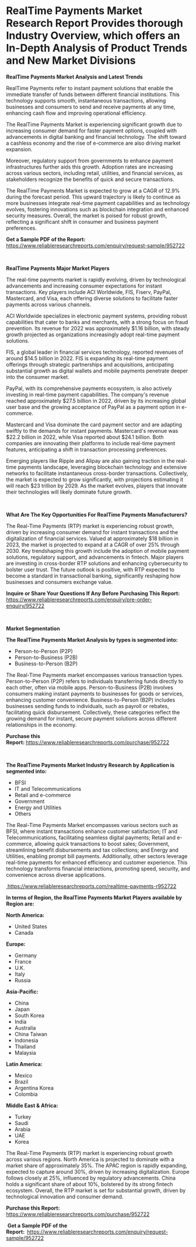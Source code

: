 <p><h1>RealTime Payments Market Research Report Provides thorough Industry Overview, which offers an In-Depth Analysis of Product Trends and New Market Divisions</h1></p><p><strong>RealTime Payments Market Analysis and Latest Trends</strong></p>
<p><p>RealTime Payments refer to instant payment solutions that enable the immediate transfer of funds between different financial institutions. This technology supports smooth, instantaneous transactions, allowing businesses and consumers to send and receive payments at any time, enhancing cash flow and improving operational efficiency. </p><p>The RealTime Payments Market is experiencing significant growth due to increasing consumer demand for faster payment options, coupled with advancements in digital banking and financial technology. The shift toward a cashless economy and the rise of e-commerce are also driving market expansion. </p><p>Moreover, regulatory support from governments to enhance payment infrastructures further aids this growth. Adoption rates are increasing across various sectors, including retail, utilities, and financial services, as stakeholders recognize the benefits of quick and secure transactions. </p><p>The RealTime Payments Market is expected to grow at a CAGR of 12.9% during the forecast period. This upward trajectory is likely to continue as more businesses integrate real-time payment capabilities and as technology evolves, fostering innovations such as blockchain integration and enhanced security measures. Overall, the market is poised for robust growth, reflecting a significant shift in consumer and business payment preferences.</p></p>
<p><strong>Get a Sample PDF of the Report:&nbsp;</strong> <a href="https://www.reliableresearchreports.com/enquiry/request-sample/952722?utm_campaign=2215&utm_medium=2&utm_source=Github&utm_content=ia&utm_term=17042025&utm_id=realtime-payments">https://www.reliableresearchreports.com/enquiry/request-sample/952722</a></p>
<p>&nbsp;</p>
<p><strong>RealTime Payments Major Market Players</strong></p>
<p><p>The real-time payments market is rapidly evolving, driven by technological advancements and increasing consumer expectations for instant transactions. Key players include ACI Worldwide, FIS, Fiserv, PayPal, Mastercard, and Visa, each offering diverse solutions to facilitate faster payments across various channels.</p><p>ACI Worldwide specializes in electronic payment systems, providing robust capabilities that cater to banks and merchants, with a strong focus on fraud prevention. Its revenue for 2022 was approximately $1.16 billion, with steady growth projected as organizations increasingly adopt real-time payment solutions.</p><p>FIS, a global leader in financial services technology, reported revenues of around $14.5 billion in 2022. FIS is expanding its real-time payment offerings through strategic partnerships and acquisitions, anticipating substantial growth as digital wallets and mobile payments penetrate deeper into the consumer market.</p><p>PayPal, with its comprehensive payments ecosystem, is also actively investing in real-time payment capabilities. The company's revenue reached approximately $27.5 billion in 2022, driven by its increasing global user base and the growing acceptance of PayPal as a payment option in e-commerce.</p><p>Mastercard and Visa dominate the card payment sector and are adapting swiftly to the demands for instant payments. Mastercard's revenue was $22.2 billion in 2022, while Visa reported about $24.1 billion. Both companies are innovating their platforms to include real-time payment features, anticipating a shift in transaction processing preferences.</p><p>Emerging players like Ripple and Alipay are also gaining traction in the real-time payments landscape, leveraging blockchain technology and extensive networks to facilitate instantaneous cross-border transactions. Collectively, the market is expected to grow significantly, with projections estimating it will reach $23 trillion by 2029. As the market evolves, players that innovate their technologies will likely dominate future growth.</p></p>
<p>&nbsp;</p>
<p><strong>What Are The Key Opportunities For RealTime Payments Manufacturers?</strong></p>
<p><p>The Real-Time Payments (RTP) market is experiencing robust growth, driven by increasing consumer demand for instant transactions and the digitalization of financial services. Valued at approximately $18 billion in 2023, the market is projected to expand at a CAGR of over 25% through 2030. Key trendshaping this growth include the adoption of mobile payment solutions, regulatory support, and advancements in fintech. Major players are investing in cross-border RTP solutions and enhancing cybersecurity to bolster user trust. The future outlook is positive, with RTP expected to become a standard in transactional banking, significantly reshaping how businesses and consumers exchange value.</p></p>
<p><strong>Inquire or Share Your Questions If Any Before Purchasing This Report:</strong> <a href="https://www.reliableresearchreports.com/enquiry/pre-order-enquiry/952722?utm_campaign=2215&utm_medium=2&utm_source=Github&utm_content=ia&utm_term=17042025&utm_id=realtime-payments">https://www.reliableresearchreports.com/enquiry/pre-order-enquiry/952722</a></p>
<p>&nbsp;</p>
<p><strong>Market Segmentation</strong></p>
<p><strong>The RealTime Payments Market Analysis by types is segmented into:</strong></p>
<p><ul><li>Person-to-Person (P2P)</li><li>Person-to-Business (P2B)</li><li>Business-to-Person (B2P)</li></ul></p>
<p><p>The Real-Time Payments market encompasses various transaction types. Person-to-Person (P2P) refers to individuals transferring funds directly to each other, often via mobile apps. Person-to-Business (P2B) involves consumers making instant payments to businesses for goods or services, enhancing customer convenience. Business-to-Person (B2P) includes businesses sending funds to individuals, such as payroll or rebates, facilitating quick disbursement. Collectively, these categories reflect the growing demand for instant, secure payment solutions across different relationships in the economy.</p></p>
<p><strong>Purchase this Report:&nbsp;</strong><a href="https://www.reliableresearchreports.com/purchase/952722?utm_campaign=2215&utm_medium=2&utm_source=Github&utm_content=ia&utm_term=17042025&utm_id=realtime-payments">https://www.reliableresearchreports.com/purchase/952722</a></p>
<p>&nbsp;</p>
<p><strong>The RealTime Payments Market Industry Research by Application is segmented into:</strong></p>
<p><ul><li>BFSI</li><li>IT and Telecommunications</li><li>Retail and e-commerce</li><li>Government</li><li>Energy and Utilities</li><li>Others</li></ul></p>
<p><p>The Real-Time Payments Market encompasses various sectors such as BFSI, where instant transactions enhance customer satisfaction; IT and Telecommunications, facilitating seamless digital payments; Retail and e-commerce, allowing quick transactions to boost sales; Government, streamlining benefit disbursements and tax collections; and Energy and Utilities, enabling prompt bill payments. Additionally, other sectors leverage real-time payments for enhanced efficiency and customer experience. This technology transforms financial interactions, promoting speed, security, and convenience across diverse applications.</p></p>
<p><a href="https://www.reliableresearchreports.com/realtime-payments-r952722?utm_campaign=2215&utm_medium=2&utm_source=Github&utm_content=ia&utm_term=17042025&utm_id=realtime-payments">&nbsp;https://www.reliableresearchreports.com/realtime-payments-r952722</a></p>
<p><strong>In terms of Region, the RealTime Payments Market Players available by Region are:</strong></p>
<p>
    <p> <strong> North America: </strong>
        <ul>
            <li>United States</li>
            <li>Canada</li>
        </ul>
        </p> 
    <p> <strong> Europe: </strong>
        <ul>
            <li>Germany</li>
            <li>France</li>
            <li>U.K.</li>
            <li>Italy</li>
            <li>Russia</li>
        </ul>
        </p> 
    <p> <strong> Asia-Pacific: </strong>
        <ul>
            <li>China</li>
            <li>Japan</li>
            <li>South Korea</li>
            <li>India</li>
            <li>Australia</li>
            <li>China Taiwan</li>
            <li>Indonesia</li>
            <li>Thailand</li>
            <li>Malaysia</li>
        </ul>
        </p> 
    <p> <strong> Latin America: </strong>
        <ul>
            <li>Mexico</li>
            <li>Brazil</li>
            <li>Argentina Korea</li>
            <li>Colombia</li>
        </ul>
        </p> 
    <p> <strong> Middle East & Africa: </strong>
        <ul>
            <li>Turkey</li>
            <li>Saudi</li>
            <li>Arabia</li>
            <li>UAE</li>
            <li>Korea</li>
        </ul>
    </p>
    </p>
<p><p>The Real-Time Payments (RTP) market is experiencing robust growth across various regions. North America is projected to dominate with a market share of approximately 35%. The APAC region is rapidly expanding, expected to capture around 30%, driven by increasing digitalization. Europe follows closely at 25%, influenced by regulatory advancements. China holds a significant share of about 10%, bolstered by its strong fintech ecosystem. Overall, the RTP market is set for substantial growth, driven by technological innovation and consumer demand.</p></p>
<p><strong>Purchase this Report: </strong><a href="https://www.reliableresearchreports.com/purchase/952722?utm_campaign=2215&utm_medium=2&utm_source=Github&utm_content=ia&utm_term=17042025&utm_id=realtime-payments">https://www.reliableresearchreports.com/purchase/952722</a></p>
<p>&nbsp;<strong>Get a Sample PDF of the Report:&nbsp;&nbsp;</strong><a href="https://www.reliableresearchreports.com/enquiry/request-sample/952722?utm_campaign=2215&utm_medium=2&utm_source=Github&utm_content=ia&utm_term=17042025&utm_id=realtime-payments">https://www.reliableresearchreports.com/enquiry/request-sample/952722</a></p>
<p><strong></strong></p>
<p><p></p><p></p><p></p></p>
